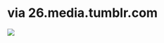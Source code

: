 <!--
id: 1116042108
link: http://tumblr.atmos.org/post/1116042108/via-26-media-tumblr-com
slug: via-26-media-tumblr-com
date: Mon Sep 13 2010 10:19:37 GMT-0700 (PDT)
publish: 2010-09-013
tags: 
title: via 26.media.tumblr.com
-->


via 26.media.tumblr.com
=======================

![](http://25.media.tumblr.com/tumblr_l8p44qqsWx1qz4sngo1_500.jpg)


